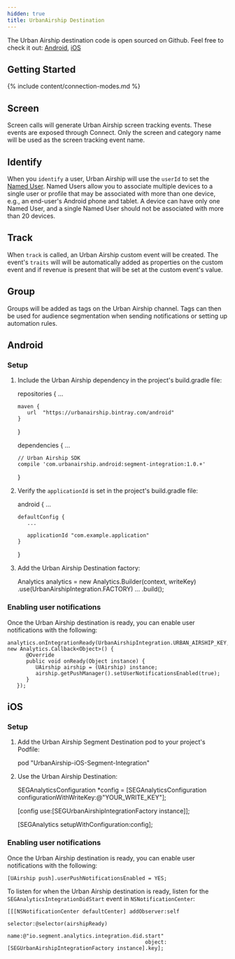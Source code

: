 ```yaml
---
hidden: true
title: UrbanAirship Destination
---
```

The Urban Airship destination code is open sourced on Github. Feel free to check it out: [Android](https://github.com/urbanairship/android-segment-integration), [iOS](https://github.com/urbanairship/ios-segment-integration)

## Getting Started

{% include content/connection-modes.md %}

## Screen

Screen calls will generate Urban Airship screen tracking events. These events are exposed through Connect. Only the screen and category name will be used as the screen tracking event name.

## Identify

When you `identify` a user, Urban Airship will use the `userId` to set the [Named User](http://docs.urbanairship.com/api/ua.html#named-users). Named Users allow you to associate multiple devices to a single user or profile that may be associated with more than one device, e.g., an end-user's Android phone and tablet. A device can have only one Named User, and a single Named User should not be associated with more than 20 devices.

## Track

When `track` is called, an Urban Airship custom event will be created. The event's `traits` will will be automatically added as properties on the custom event and if revenue is present that will be set at the custom event's value.

## Group

Groups will be added as tags on the Urban Airship channel. Tags can then be used for audience segmentation when sending notifications
or setting up automation rules.

## Android


### Setup

1) Include the Urban Airship dependency in the project's build.gradle file:

    repositories {
       ...

       maven {
          url  "https://urbanairship.bintray.com/android"
       }
    }


    dependencies {
       ...

       // Urban Airship SDK
       compile 'com.urbanairship.android:segment-integration:1.0.+'
    }


2) Verify the `applicationId` is set in the project's build.gradle file:


    android {
       ...

       defaultConfig {
          ...

          applicationId "com.example.application"
       }
    }


3) Add the Urban Airship Destination factory:

    Analytics analytics = new Analytics.Builder(context, writeKey)
       .use(UrbanAirshipIntegration.FACTORY)
       ...
       .build();


### Enabling user notifications

Once the Urban Airship destination is ready, you can enable user notifications with the following:

    analytics.onIntegrationReady(UrbanAirshipIntegration.URBAN_AIRSHIP_KEY, new Analytics.Callback<Object>() {
          @Override
          public void onReady(Object instance) {
             UAirship airship = (UAirship) instance;
             airship.getPushManager().setUserNotificationsEnabled(true);
          }
       });


## iOS

### Setup

1) Add the Urban Airship Segment Destination pod to your project's Podfile:

    pod "UrbanAirship-iOS-Segment-Integration"


2) Use the Urban Airship Destination:

    SEGAnalyticsConfiguration *config = [SEGAnalyticsConfiguration configurationWithWriteKey:@"YOUR_WRITE_KEY"];

    [config use:[SEGUrbanAirshipIntegrationFactory instance]];

    [SEGAnalytics setupWithConfiguration:config];


### Enabling user notifications

Once the Urban Airship destination is ready, you can enable user notifications with the following:

    [UAirship push].userPushNotificationsEnabled = YES;


To listen for when the Urban Airship destination is ready, listen for the `SEGAnalyticsIntegrationDidStart` event in `NSNotificationCenter`:

    [[[NSNotificationCenter defaultCenter] addObserver:self
                                              selector:@selector(airshipReady)
                                                  name:@"io.segment.analytics.integration.did.start"
                                                object:[SEGUrbanAirshipIntegrationFactory instance].key];

